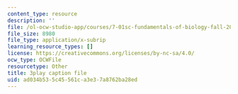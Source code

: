 ```yaml
---
content_type: resource
description: ''
file: /ol-ocw-studio-app/courses/7-01sc-fundamentals-of-biology-fall-2011/ad034b535c45561ca3e37a8762ba28ed_MqNq9S1_Ct8.vtt
file_size: 8980
file_type: application/x-subrip
learning_resource_types: []
license: https://creativecommons.org/licenses/by-nc-sa/4.0/
ocw_type: OCWFile
resourcetype: Other
title: 3play caption file
uid: ad034b53-5c45-561c-a3e3-7a8762ba28ed
---
```

